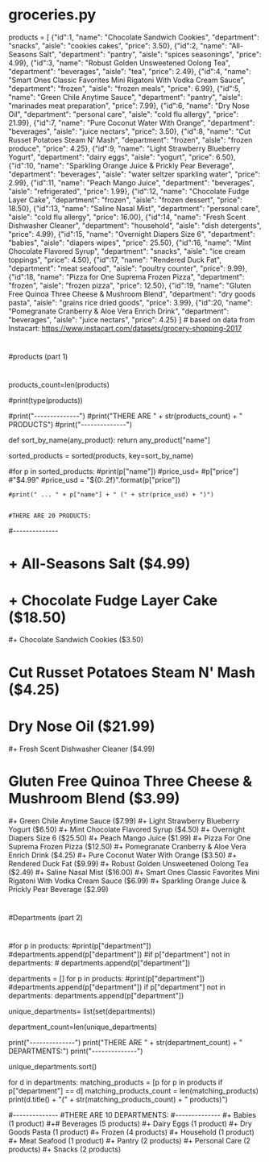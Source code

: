 # groceries.py

products = [
    {"id":1, "name": "Chocolate Sandwich Cookies", "department": "snacks", "aisle": "cookies cakes", "price": 3.50},
    {"id":2, "name": "All-Seasons Salt", "department": "pantry", "aisle": "spices seasonings", "price": 4.99},
    {"id":3, "name": "Robust Golden Unsweetened Oolong Tea", "department": "beverages", "aisle": "tea", "price": 2.49},
    {"id":4, "name": "Smart Ones Classic Favorites Mini Rigatoni With Vodka Cream Sauce", "department": "frozen", "aisle": "frozen meals", "price": 6.99},
    {"id":5, "name": "Green Chile Anytime Sauce", "department": "pantry", "aisle": "marinades meat preparation", "price": 7.99},
    {"id":6, "name": "Dry Nose Oil", "department": "personal care", "aisle": "cold flu allergy", "price": 21.99},
    {"id":7, "name": "Pure Coconut Water With Orange", "department": "beverages", "aisle": "juice nectars", "price": 3.50},
    {"id":8, "name": "Cut Russet Potatoes Steam N' Mash", "department": "frozen", "aisle": "frozen produce", "price": 4.25},
    {"id":9, "name": "Light Strawberry Blueberry Yogurt", "department": "dairy eggs", "aisle": "yogurt", "price": 6.50},
    {"id":10, "name": "Sparkling Orange Juice & Prickly Pear Beverage", "department": "beverages", "aisle": "water seltzer sparkling water", "price": 2.99},
    {"id":11, "name": "Peach Mango Juice", "department": "beverages", "aisle": "refrigerated", "price": 1.99},
    {"id":12, "name": "Chocolate Fudge Layer Cake", "department": "frozen", "aisle": "frozen dessert", "price": 18.50},
    {"id":13, "name": "Saline Nasal Mist", "department": "personal care", "aisle": "cold flu allergy", "price": 16.00},
    {"id":14, "name": "Fresh Scent Dishwasher Cleaner", "department": "household", "aisle": "dish detergents", "price": 4.99},
    {"id":15, "name": "Overnight Diapers Size 6", "department": "babies", "aisle": "diapers wipes", "price": 25.50},
    {"id":16, "name": "Mint Chocolate Flavored Syrup", "department": "snacks", "aisle": "ice cream toppings", "price": 4.50},
    {"id":17, "name": "Rendered Duck Fat", "department": "meat seafood", "aisle": "poultry counter", "price": 9.99},
    {"id":18, "name": "Pizza for One Suprema Frozen Pizza", "department": "frozen", "aisle": "frozen pizza", "price": 12.50},
    {"id":19, "name": "Gluten Free Quinoa Three Cheese & Mushroom Blend", "department": "dry goods pasta", "aisle": "grains rice dried goods", "price": 3.99},
    {"id":20, "name": "Pomegranate Cranberry & Aloe Vera Enrich Drink", "department": "beverages", "aisle": "juice nectars", "price": 4.25}
] # based on data from Instacart: https://www.instacart.com/datasets/grocery-shopping-2017

#
#products (part 1)
#

products_count=len(products)

#print(type(products))

#print("--------------")
#print("THERE ARE " + str(products_count) + " PRODUCTS")
#print("--------------")

def sort_by_name(any_product):
    return any_product["name"]

sorted_products = sorted(products, key=sort_by_name)


#for p in sorted_products:
    #print(p["name"])
    #price_usd= #p["price"] #"$4.99"
    #price_usd = "${0:.2f}".format(p["price"])

    #print(" ... " + p["name"] + " (" + str(price_usd) + ")")


    #THERE ARE 20 PRODUCTS:
#--------------
# + All-Seasons Salt ($4.99)
# + Chocolate Fudge Layer Cake ($18.50)
 #+ Chocolate Sandwich Cookies ($3.50)
 # Cut Russet Potatoes Steam N' Mash ($4.25)
 # Dry Nose Oil ($21.99)
 #+ Fresh Scent Dishwasher Cleaner ($4.99)
 # Gluten Free Quinoa Three Cheese & Mushroom Blend ($3.99)
 #+ Green Chile Anytime Sauce ($7.99)
 #+ Light Strawberry Blueberry Yogurt ($6.50)
 #+ Mint Chocolate Flavored Syrup ($4.50)
 #+ Overnight Diapers Size 6 ($25.50)
 #+ Peach Mango Juice ($1.99)
 #+ Pizza For One Suprema Frozen Pizza ($12.50)
 #+ Pomegranate Cranberry & Aloe Vera Enrich Drink ($4.25)
 #+ Pure Coconut Water With Orange ($3.50)
 #+ Rendered Duck Fat ($9.99)
 #+ Robust Golden Unsweetened Oolong Tea ($2.49)
 #+ Saline Nasal Mist ($16.00)
 #+ Smart Ones Classic Favorites Mini Rigatoni With Vodka Cream Sauce ($6.99)
 #+ Sparkling Orange Juice & Prickly Pear Beverage ($2.99)





#
#Departments (part 2)
#



#for p in products:
    #print(p["department"])
    #departments.append(p["department"])
    #if p["department"] not in departments:
     #   departments.append(p["department"])


departments = []
for p in products:
    #print(p["department"])
    #departments.append(p["department"])
    if p["department"] not in departments:
        departments.append(p["department"])

unique_departments= list(set(departments))

department_count=len(unique_departments)
   
print("--------------")
print("THERE ARE " + str(department_count) + " DEPARTMENTS:")
print("--------------")

unique_departments.sort()

for d in departments:
    matching_products = [p for p in products if p["department"] == d]
    matching_products_count = len(matching_products)
    print(d.title() + "(" + str(matching_products_count) + " products)")








#--------------
#THERE ARE 10 DEPARTMENTS:
#--------------
 #+ Babies (1 product)
 #+# Beverages (5 products)
 #+ Dairy Eggs (1 product)
 #+ Dry Goods Pasta (1 product)
 #+ Frozen (4 products)
 #+ Household (1 product)
 #+ Meat Seafood (1 product)
 #+ Pantry (2 products)
 #+ Personal Care (2 products)
 #+ Snacks (2 products)
